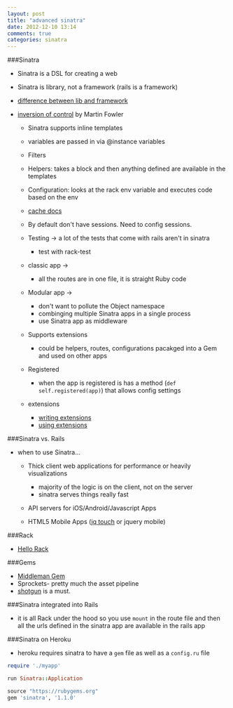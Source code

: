 ```yaml
---
layout: post
title: "advanced sinatra"
date: 2012-12-10 13:14
comments: true
categories: sinatra
---
```


###Sinatra
- Sinatra is a DSL for creating a web

- Sinatra is library, not a framework (rails is a framework)

- [difference between lib and framework](http://stackoverflow.com/questions/148747/what-is-the-difference-between-a-framework-and-a-library)

- [inversion of control](http://martinfowler.com/bliki/InversionOfControl.html) by Martin Fowler

  - Sinatra supports inline templates
  - variables are passed in via @instance variables
  - Filters
  - Helpers: takes a block and then anything defined are available in the templates
  - Configuration: looks at the rack env variable and executes code based on the env
  - [cache docs](http://www.mnot.net/cache_docs/)
  - By default don't have sessions. Need to config sessions.
  - Testing -> a lot of the tests that come with rails aren't in sinatra
    - test with rack-test
  
  - classic app ->
    - all the routes are in one file, it is straight Ruby code
  - Modular app -> 
    - don't want to pollute the Object namespace
    - combinging multiple Sinatra apps in a single process
    - use Sinatra app as middleware

  - Supports extensions
    - could be helpers, routes, configurations pacakged into a Gem and used on other apps
  
  - Registered
    - when the app is registered is has a method (`def self.registered(app)`) that allows config settings
  
  - extensions
    - [writing extensions](http://www.sinatrarb.com/extensions.html)
    - [using extensions](http://www.sinatrarb.com/extensions-wild.html)

###Sinatra vs. Rails
- when to use Sinatra...
  - Thick client web applications for performance or heavily visualizations
    - majority of the logic is on the client, not on the server
    - sinatra serves things really fast
  
  - API servers for iOS/Android/Javascript Apps
  - HTML5 Mobile Apps ([jq touch](http://www.jqtouch.com/) or jquery mobile)

###Rack
- [Hello Rack](http://m.onkey.org/ruby-on-rack-1-hello-rack)

###Gems
- [Middleman Gem](http://middlemanapp.com/getting-started/welcome/)
- Sprockets- pretty much the asset pipeline
- [shotgun](https://github.com/rtomayko/shotgun) is a must.

###Sinatra integrated into Rails
- it is all Rack under the hood so you use `mount` in the route file and then all the urls defined in the sinatra app are available in the rails app

###Sinatra on Heroku
  - heroku requires sinatra to have a `gem` file as well as a `config.ru` file

```ruby config.ru example
require './myapp'

run Sinatra::Application
```

```ruby gemfile example
source "https://rubygems.org"
gem 'sinatra', '1.1.0'
```